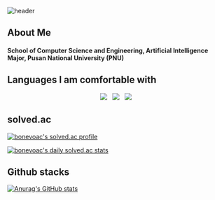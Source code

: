 ![header](https://capsule-render.vercel.app/api?type=waving&color=gradient&height=200&section=header)

## About Me
#### School of Computer Science and Engineering, Artificial Intelligence Major, Pusan National University (PNU)

## Languages I am comfortable with
<p align="center">
  <img src="https://img.shields.io/badge/Python-3776AB?style=flat-square&logo=Python&logoColor=white"/> &nbsp 
  <img src="https://img.shields.io/badge/HTML5-E34F26?style=flat-square&logo=HTML5&logoColor=white"/> &nbsp 
  <img src="https://img.shields.io/badge/CSS3-1572B6?style=flat-square&logo=CSS3&logoColor=white"/> &nbsp 
</p>

## solved.ac

[![bonevoac's solved.ac profile](http://mazassumnida.wtf/api/v2/generate_badge?boj=bonevoac)](https://solved.ac/profile/bonevoac)

[![bonevoac's daily solved.ac stats](http://mazandi.herokuapp.com/api?handle=bonevoac&theme=warm)](https://solved.ac/profile/bonevoac)

## Github stacks
[![Anurag's GitHub stats](https://github-readme-stats.vercel.app/api?username=voac)](https://github.com/anuraghazra/github-readme-stats)
